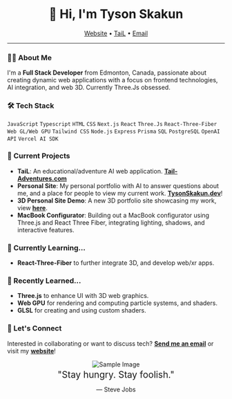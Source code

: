 <h1 align="center">👋 Hi, I'm Tyson Skakun</h1>

<p align="center">
  <a href="https://tysonskakun.dev">Website</a> •
  <a href="https://tail-adventures.com">TaiL</a> •
  <a href="mailto:tysonskakun@gmail.com">Email</a>
</p>

<div align="center">

</div>

---

### 👨‍💻 About Me
I'm a **Full Stack Developer** from Edmonton, Canada, passionate about creating dynamic web applications with a focus on frontend technologies, AI integration, and web 3D. Currently Three.Js obsessed.

### 🛠 Tech Stack
`JavaScript` `Typescript` `HTML` `CSS` `Next.js` `React` `Three.Js` `React-Three-Fiber` `Web GL/Web GPU` `Tailwind CSS` `Node.js` `Express` `Prisma` `SQL` `PostgreSQL` `OpenAI API` `Vercel AI SDK`

### 🔭 Current Projects
- **TaiL**: An educational/adventure AI web application. **[Tail-Adventures.com](https://tysonskakun.dev)**
- **Personal Site**: My personal portfolio with AI to answer questions about me, and a place for people to view my current work. **[TysonSkakun.dev](https://tysonskakun.dev)**!
- **3D Personal Site Demo**:  A new 3D portfolio site showcasing my work, view **[here](https://tyson-skakun-3d-portfolio.vercel.app/)**.
- **MacBook Configurator**: Building out a MacBook configurator using Three.js and React Three Fiber, integrating lighting, shadows, and interactive features.

### 🌱 Currently Learning...
- **React-Three-Fiber** to further integrate 3D, and develop web/xr apps.

### 🌳 Recently Learned...
- **Three.js** to enhance UI with 3D web graphics.
- **Web GPU** for rendering and computing particle systems, and shaders.
- **GLSL** for creating and using custom shaders.

### 💬 Let's Connect
Interested in collaborating or want to discuss tech? **[Send me an email](mailto:tysonskakun@gmail.com)** or visit my **[website](https://tysonskakun.dev)**!


<div align="center">
  <img src="https://devnet.kentico.com/getattachment/Articles/2016-06/What-Calvin-Hobbes-Can-Teach-Us-about-Web-Developm/SpacemanSpiff.jpg?width=580&height=200" alt="Sample Image">
          <p style="
            color: '#1d1d1f';
            font-size: 21px;
            line-height: 1.5;
            text-align: center;
            margin: 0;
        ">
            "Stay hungry. Stay foolish."
        </p>
        <p style="
            color: '#86868b';
            font-size: 14px;
            text-align: center;
            margin: 10px 0 0;
        ">
            — Steve Jobs
        </p>
</div>


